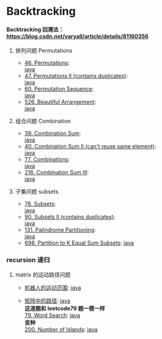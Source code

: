 # Backtracking

#### Backtracking 回溯法：https://blog.csdn.net/varyall/article/details/81160356

1. 排列问题 Permutations

   - [46. Permutations](https://leetcode.com/problems/permutations/):  
     [java](/solution_java/046_Permutations.java)
   - [47. Permutations II (contains duplicates)](https://leetcode.com/problems/permutations-ii/):  
     [java](/solution_java/047_Permutations_II.java)
   - [60. Permutation Sequence](https://leetcode.com/problems/permutation-sequence/):  
     [java](/solution_java/0060_Permutation_Subsequence.java)
   - [526. Beautiful Arrangement](https://leetcode.com/problems/beautiful-arrangement/):  
     [java](/solution_java/0526_Beautiful_Arrangement.java)

2. 组合问题 Combination

   - [39. Combination Sum](https://leetcode.com/problems/combination-sum/):  
     [java](/solution_java/039_Combination_Sum.java)
   - [40. Combination Sum II (can't reuse same element)](https://leetcode.com/problems/combination-sum-ii/):  
     [java](/solution_java/040_Combination_Sum_II.java)
   - [77. Combinations](https://leetcode.com/problems/combinations/):  
     [java](/solution_java/0077_Combinations.java)
   - [216. Combination Sum III](https://leetcode.com/problems/combination-sum-iii/):  
     [java](/solution_java/0216_Combination_Sum_III.java)

3. 子集问题 subsets

   - [78. Subsets](https://leetcode.com/problems/subsets/):  
     [java](/solution_java/078_Subsets.java)
   - [90. Subsets II (contains duplicates)](https://leetcode.com/problems/subsets-ii/):  
     [java](/solution_java/090_Subsets_II.java)
   - [131. Palindrome Partitioning](https://leetcode.com/problems/palindrome-partitioning/):  
     [java](/solution_java/131_Palindrome_Partitioning.java)
   - [698. Partition to K Equal Sum Subsets](https://leetcode.com/problems/partition-to-k-equal-sum-subsets/):
     [java](/solution_java/0698_Partition_to_K_Equal_Sum_Subsets.java)

### recursion 递归

1. matrix 的运动路径问题

   - [机器人的运动范围](https://www.nowcoder.com/practice/6e5207314b5241fb83f2329e89fdecc8?tpId=13&&tqId=11219&rp=1&ru=/ta/coding-interviews&qru=/ta/coding-interviews/question-ranking):
     [java](/牛客网/机器人的运动范围.java)

   - [矩阵中的路径](https://www.nowcoder.com/practice/2a49359695a544b8939c77358d29b7e6?tpId=13&&tqId=11218&rp=1&ru=/ta/coding-interviews&qru=/ta/coding-interviews/question-ranking): [java](/牛客网/矩阵中的路径.java)  
     **这道题和 leetcode79 题一模一样**  
     [79. Word Search](https://leetcode.com/problems/word-search/): [java](/solution_java/0079_Word_Search.java)  
     **变种**  
     [200. Number of Islands](https://leetcode.com/problems/number-of-islands/): [java](/solution_java/0200_Number_of_Islands.java)
